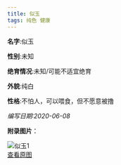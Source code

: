 ```yaml
---
title: 似玉
tags: 纯色 健康 
---
```


**名字**:似玉

**性别**:未知

**绝育情况**:未知/可能不适宜绝育

**外貌**:纯白

**性格**:不怕人，可以喂食，但不愿意被撸

*编写日期:2020-06-08*

**附录图片**：

![似玉1](http://nekoustc.hk.ufileos.com//cats/m_似玉1.jpg)    
[查看原图](http://nekoustc.hk.ufileos.com//cats/l_似玉1.jpg)    
